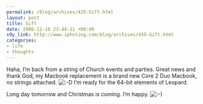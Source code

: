 ```yaml
--- 
permalink: /blog/archives/435-Gift.html
layout: post
title: Gift
date: 2006-12-16 23:44:11 +08:00
s9y_link: http://www.iphoting.com/blog/archives/435-Gift.html
categories: 
- life
- thoughts
---
```

<p class="whiteline"><p>Haha, I&#8217;m back from a string of Church events and parties. Great news and thank God, my Macbook replacement is a brand new Core 2 Duo Macbook, no strings attached. <img src="http://static-s3.iphoting.com/blog/templates/default/img/emoticons/laugh.png" alt=":-D" style="display: inline; vertical-align: bottom;" class="emoticon" /> I&#8217;m ready for the 64-bit elements of Leopard.</p>
</p><p class="break"><p>Long day tomorrow and Christmas is coming. I&#8217;m happy. <img src="http://static-s3.iphoting.com/blog/templates/default/img/emoticons/smile.png" alt=":-)" style="display: inline; vertical-align: bottom;" class="emoticon" /></p></p>
